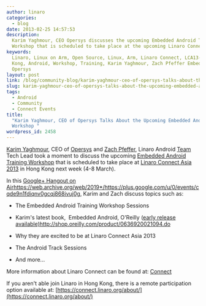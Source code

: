 ```yaml
---
author: linaro
categories:
  - blog
date: 2013-02-25 14:57:53
description:
  Karim Yaghmour, CEO Opersys discusses the upcoming Embedded Android Training
  Workshop that is scheduled to take place at the upcoming Linaro Connect Asia 2013..
keywords:
  Linaro, Linux on Arm, Open Source, Linux, Arm, Linaro Connect, LCA13-Hong
  Kong, Android, Workshop, Training, Karim Yaghmour, Zach Pfeffer Embedded Android,
  Opersys
layout: post
link: /blog/community-blog/karim-yaghmour-ceo-of-opersys-talks-about-the-upcoming-embedded-android-training-workshop/
slug: karim-yaghmour-ceo-of-opersys-talks-about-the-upcoming-embedded-android-training-workshop
tags:
  - Android
  - Community
  - Connect Events
title:
  "Karim Yaghmour, CEO of Opersys Talks About the Upcoming Embedded Android Training
  Workshop "
wordpress_id: 2458
---
```


[Karim Yaghmour](https://twitter.com/karimyaghmour), CEO of [Opersys](http://www.opersys.com/) and [Zach Pfeffer](/about/), Linaro Android [Team](/about/) Tech Lead took a moment to discuss the upcoming [Embedded Android Training Workshop](/blog/embedded-android-training-workshop-to-be-held-at-linaro-connect-asia-2013/) that is scheduled to take place at [Linaro Connect Asia 2013](https://connect.linaro.org) in Hong Kong next week (4-8 March).

In this [Google+ Hangout on Air]()https://web.archive.org/web/2019*/https://plus.google.com/u/0/events/cqde9n1fdiqnv0gcqj868ivuj0g, Karim and Zach discuss topics such as:

- The Embedded Android Training Workshop Sessions

- Karim's latest book,  Embedded Android, O'Reilly ([early release available)]()http://shop.oreilly.com/product/0636920021094.do

- Why they are excited to be at Linaro Connect Asia 2013

- The Android Track Sessions

- And more...

More information about Linaro Connect can be found at: [Connect](https://connect.linaro.org)

If you aren't able join Linaro in Hong Kong, there is a remote participation option available at: [https://connect.linaro.org/about/](https://connect.linaro.org/about/)
